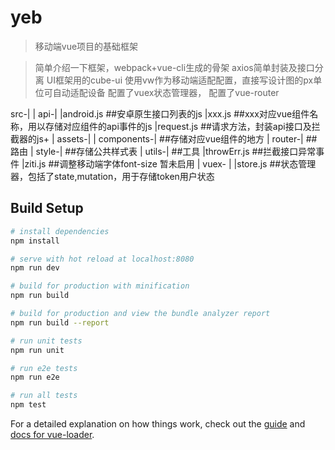 # yeb

> 移动端vue项目的基础框架

> 简单介绍一下框架，webpack+vue-cli生成的骨架
> axios简单封装及接口分离
> UI框架用的cube-ui
> 使用vw作为移动端适配配置，直接写设计图的px单位可自动适配设备
> 配置了vuex状态管理器，
> 配置了vue-router

  src-|
      |
      api-|
          |android.js     ##安卓原生接口列表的js
          |xxx.js         ##xxx对应vue组件名称，用以存储对应组件的api事件的js
          |request.js     ##请求方法，封装api接口及拦截器的js+
      |
      assets-|
      |
      components-|        ##存储对应vue组件的地方
      |
      router-|            ##路由
      |
      style-|             ##存储公共样式表
      |
      utils-|             ##工具
            |throwErr.js  ##拦截接口异常事件
            |ziti.js      ##调整移动端字体font-size 暂未启用
      |
      vuex- |
            |store.js     ##状态管理器，包括了state,mutation，用于存储token用户状态





## Build Setup

``` bash
# install dependencies
npm install

# serve with hot reload at localhost:8080
npm run dev

# build for production with minification
npm run build

# build for production and view the bundle analyzer report
npm run build --report

# run unit tests
npm run unit

# run e2e tests
npm run e2e

# run all tests
npm test
```

For a detailed explanation on how things work, check out the [guide](http://vuejs-templates.github.io/webpack/) and [docs for vue-loader](http://vuejs.github.io/vue-loader).
